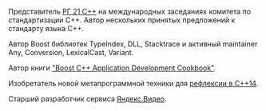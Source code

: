 Представитель [РГ 21 C++](https://stdcpp.ru/) на международных заседаниях комитета по стандартизации C++. Автор нескольких принятых предложений к стандарту языка C++.

Aвтор Boost библиотек TypeIndex, DLL, Stacktrace и активный maintainer Any, Conversion, LexicalCast, Variant.

Автор книги ["Boost C++ Application Development Cookbook"](http://apolukhin.github.io/Boost-Cookbook-4880OS/).

Изобретатель новой метапрограммной техники для [рефлексии в C++14](https://github.com/apolukhin/magic_get).

Старший разработчик сервиса [Яндекс.Видео](http://yandex.video/).
